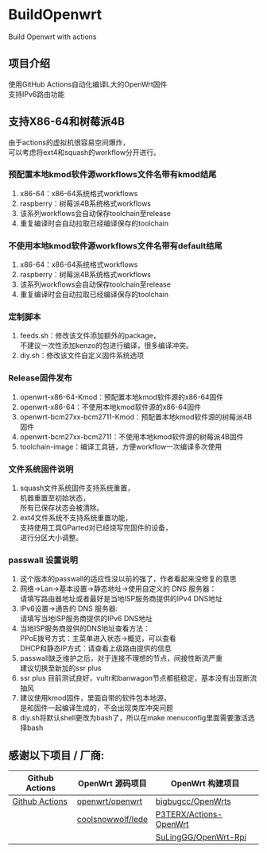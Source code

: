 # BuildOpenwrt
Build Openwrt with actions

## 项目介绍
使用GitHub Actions自动化编译L大的OpenWrt固件  
支持IPv6路由功能

## 支持X86-64和树莓派4B
由于actions的虚拟机很容易空间爆炸，  
可以考虑将ext4和squash的workflow分开进行。

### 预配置本地kmod软件源workflows文件名带有kmod结尾
1. x86-64：x86-64系统格式workflows
4. raspberry：树莓派4B系统格式workflows
5. 该系列workflows会自动保存toolchain至release
6. 重复编译时会自动拉取已经编译保存的toolchain

### 不使用本地kmod软件源workflows文件名带有default结尾
1. x86-64：x86-64系统格式workflows
3. raspberry：树莓派4B系统格式workflows
5. 该系列workflows会自动保存toolchain至release
6. 重复编译时会自动拉取已经编译保存的toolchain

### 定制脚本
1. feeds.sh：修改该文件添加额外的package，  
不建议一次性添加kenzo的包进行编译，很多编译冲突。
2. diy.sh：修改该文件自定义固件系统选项

### Release固件发布
1. openwrt-x86-64-Kmod：预配置本地kmod软件源的x86-64固件
2. openwrt-x86-64：不使用本地kmod软件源的x86-64固件
3. openwrt-bcm27xx-bcm2711-Kmod：预配置本地kmod软件源的树莓派4B固件
4. openwrt-bcm27xx-bcm2711：不使用本地kmod软件源的树莓派4B固件
5. toolchain-image：编译工具链，方便workflow一次编译多次使用

### 文件系统固件说明
1. squash文件系统固件支持系统重置，  
  机器重置至初始状态，  
  所有已保存状态会被清除。
2. ext4文件系统不支持系统重置功能，  
  支持使用工具GParted对已经烧写完固件的设备，  
  进行分区大小调整。

### passwall 设置说明
1. 这个版本的passwall的适应性没以前的强了，作者看起来没修复的意思
2. 网络->Lan->基本设置->静态地址->使用自定义的 DNS 服务器：  
请填写路由器地址或者最好是当地ISP服务商提供的IPv4 DNS地址  
3. IPv6设置->通告的 DNS 服务器:  
请填写当地ISP服务商提供的IPv6 DNS地址 
4. 当地ISP服务商提供的DNS地址查看方法：  
PPoE拨号方式：主菜单进入状态->概览，可以查看  
DHCP和静态IP方式：请查看上级路由提供的信息  
5. passwall缺乏维护之后，对于连接不理想的节点，间接性断流严重  
建议切换至新加的ssr plus
6. ssr plus 目前测试良好，vultr和banwagon节点都挺稳定，基本没有出现断流抽风  
7. 建议使用kmod固件，里面自带的软件包本地源，  
  是和固件一起编译生成的，不会出现类库冲突问题  
8. diy.sh将默认shell更改为bash了，所以在make menuconfig里面需要激活选择bash  
  
  
  
  

## 感谢以下项目 / 厂商:

| Github Actions                                        | OpenWrt 源码项目                                             | OpenWrt 构建项目                                             | 
| ----------------------------------------------------- | ------------------------------------------------------------ | ------------------------------------------------------------ | 
| [Github Actions](https://github.com/features/actions) | [openwrt/openwrt](https://github.com/openwrt/openwrt/)       | [bigbugcc/OpenWrts](https://github.com/bigbugcc/OpenWrts) | 
|                                                       | [coolsnowwolf/lede](https://github.com/coolsnowwolf/lede)    | [P3TERX/Actions-OpenWrt](https://github.com/P3TERX/Actions-OpenWrt) | 
|                                                       |                                                              | [SuLingGG/OpenWrt-Rpi](https://github.com/SuLingGG/OpenWrt-Rpi) | 

